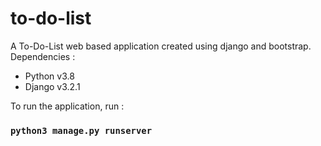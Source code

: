 # to-do-list
A To-Do-List web based application created using django and bootstrap.
Dependencies : 
- Python v3.8 
- Django v3.2.1

To run the application, run : 
### `python3 manage.py runserver`
